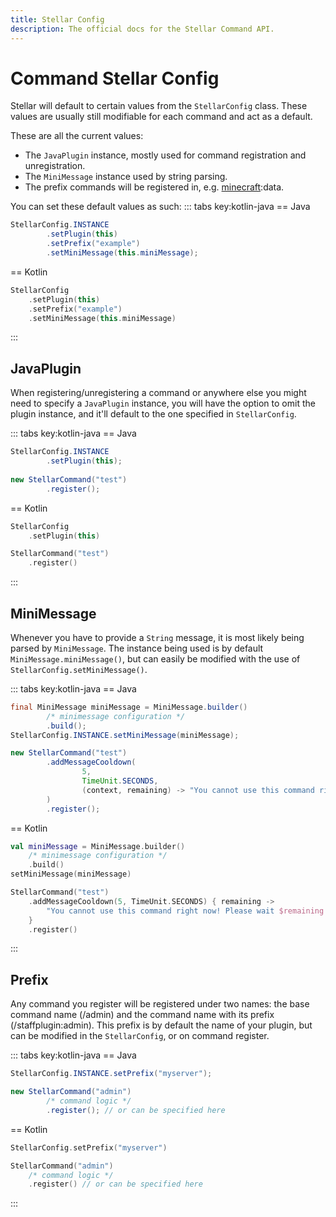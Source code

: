 ```yaml
---
title: Stellar Config
description: The official docs for the Stellar Command API.
---
```


# Command Stellar Config

Stellar will default to certain values from the `StellarConfig` class. These values are usually still modifiable for each command and act as a default. 

These are all the current values:
- The `JavaPlugin` instance, mostly used for command registration and unregistration.
- The `MiniMessage` instance used by string parsing.
- The prefix commands will be registered in, e.g. <u>minecraft</u>:data.

You can set these default values as such:
::: tabs key:kotlin-java
== Java
```Java
StellarConfig.INSTANCE
        .setPlugin(this)
        .setPrefix("example")
        .setMiniMessage(this.miniMessage);
```
== Kotlin
```Kotlin
StellarConfig
    .setPlugin(this)
    .setPrefix("example")
    .setMiniMessage(this.miniMessage)
```
:::

## JavaPlugin

When registering/unregistering a command or anywhere else you might need to specify a `JavaPlugin` instance, you will have the option to omit the plugin instance, and it'll default to the one specified in `StellarConfig`.

::: tabs key:kotlin-java
== Java
```Java
StellarConfig.INSTANCE
        .setPlugin(this);
 
new StellarCommand("test")
        .register();
```
== Kotlin
```Kotlin
StellarConfig
    .setPlugin(this)

StellarCommand("test")
    .register()
```
:::

## MiniMessage

Whenever you have to provide a `String` message, it is most likely being parsed by `MiniMessage`. The instance being used is by default `MiniMessage.miniMessage()`, but can easily be modified with the use of `StellarConfig.setMiniMessage()`.

::: tabs key:kotlin-java
== Java
```Java
final MiniMessage miniMessage = MiniMessage.builder()
        /* minimessage configuration */
        .build();
StellarConfig.INSTANCE.setMiniMessage(miniMessage);

new StellarCommand("test")
        .addMessageCooldown(
                5,
                TimeUnit.SECONDS,
                (context, remaining) -> "You cannot use this command right now! Please wait " + remaining + " more seconds."
        )
        .register();
```
== Kotlin
```Kotlin
val miniMessage = MiniMessage.builder()
    /* minimessage configuration */
    .build()
setMiniMessage(miniMessage)

StellarCommand("test")
    .addMessageCooldown(5, TimeUnit.SECONDS) { remaining ->
        "You cannot use this command right now! Please wait $remaining more seconds."
    }
    .register()
```
:::

## Prefix

Any command you register will be registered under two names: the base command name (/admin) and the command name with its prefix (/staffplugin:admin). This prefix is by default the name of your plugin, but can be modified in the `StellarConfig`, or on command register.

::: tabs key:kotlin-java
== Java
```Java
StellarConfig.INSTANCE.setPrefix("myserver");

new StellarCommand("admin")
        /* command logic */
        .register(); // or can be specified here
```
== Kotlin
```Kotlin
StellarConfig.setPrefix("myserver")

StellarCommand("admin")
    /* command logic */
    .register() // or can be specified here
```
:::